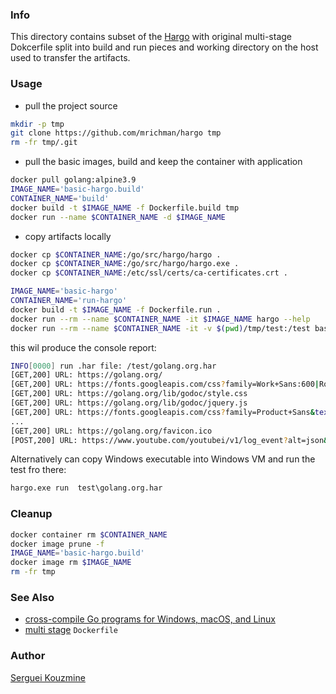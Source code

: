 ### Info


This directory contains subset of the [Hargo](https://github.com/mrichman/hargo)
with original multi-stage Dokcerfile split into build and run pieces and working directory on the host used to transfer the artifacts.


### Usage

* pull the project source
```sh
mkdir -p tmp
git clone https://github.com/mrichman/hargo tmp
rm -fr tmp/.git
```
* pull the basic images, build and keep the container with application
```sh
docker pull golang:alpine3.9
IMAGE_NAME='basic-hargo.build'
CONTAINER_NAME='build'
docker build -t $IMAGE_NAME -f Dockerfile.build tmp
docker run --name $CONTAINER_NAME -d $IMAGE_NAME
```
* copy artifacts locally
```sh
docker cp $CONTAINER_NAME:/go/src/hargo/hargo .
docker cp $CONTAINER_NAME:/go/src/hargo/hargo.exe .
docker cp $CONTAINER_NAME:/etc/ssl/certs/ca-certificates.crt .
```
```sh
IMAGE_NAME='basic-hargo'
CONTAINER_NAME='run-hargo'
docker build -t $IMAGE_NAME -f Dockerfile.run .
docker run --rm --name $CONTAINER_NAME -it $IMAGE_NAME hargo --help
docker run --rm --name $CONTAINER_NAME -it -v $(pwd)/tmp/test:/test basic-hargo hargo run /test/golang.org.har
```
this wil produce the console report:
```sh
INFO[0000] run .har file: /test/golang.org.har
[GET,200] URL: https://golang.org/
[GET,200] URL: https://fonts.googleapis.com/css?family=Work+Sans:600|Roboto:400,700
[GET,200] URL: https://golang.org/lib/godoc/style.css
[GET,200] URL: https://golang.org/lib/godoc/jquery.js
[GET,200] URL: https://fonts.googleapis.com/css?family=Product+Sans&text=Supported%20by%20Google&display=swap
...
[GET,200] URL: https://golang.org/favicon.ico
[POST,200] URL: https://www.youtube.com/youtubei/v1/log_event?alt=json&key=AIzaSyAO_FJ2SlqU8Q4STEHLGCilw_Y9_11qcW8
```
Alternatively can copy Windows executable into Windows VM and run the test fro there:
```cmd
hargo.exe run  test\golang.org.har
```
### Cleanup

```sh
docker container rm $CONTAINER_NAME
docker image prune -f
IMAGE_NAME='basic-hargo.build'
docker image rm $IMAGE_NAME
rm -fr tmp
```
### See Also

  * [cross-compile Go programs for Windows, macOS, and Linux](https://freshman.tech/snippets/go/cross-compile-go-programs/)
  * [multi stage](https://docs.docker.com/develop/develop-images/multistage-build/) `Dockerfile`

### Author
[Serguei Kouzmine](kouzmine_serguei@yahoo.com)

